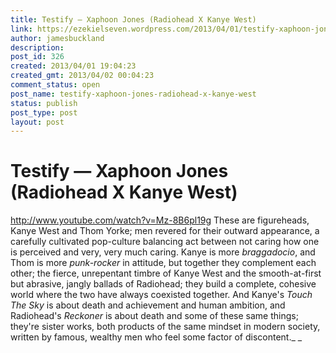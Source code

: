 ```yaml
---
title: Testify — Xaphoon Jones (Radiohead X Kanye West)
link: https://ezekielseven.wordpress.com/2013/04/01/testify-xaphoon-jones-radiohead-x-kanye-west/
author: jamesbuckland
description: 
post_id: 326
created: 2013/04/01 19:04:23
created_gmt: 2013/04/02 00:04:23
comment_status: open
post_name: testify-xaphoon-jones-radiohead-x-kanye-west
status: publish
post_type: post
layout: post
---
```


# Testify — Xaphoon Jones (Radiohead X Kanye West)

http://www.youtube.com/watch?v=Mz-8B6pl19g These are figureheads, Kanye West and Thom Yorke; men revered for their outward appearance, a carefully cultivated pop-culture balancing act between not caring how one is perceived and very, very much caring. Kanye is more _braggadocio_, and Thom is more _punk-rocker_ in attitude, but together they complement each other; the fierce, unrepentant timbre of Kanye West and the smooth-at-first but abrasive, jangly ballads of Radiohead; they build a complete, cohesive world where the two have always coexisted together. And Kanye's _Touch The Sky_ is about death and achievement and human ambition, and Radiohead's _Reckoner_ is about death and some of these same things; they're sister works, both products of the same mindset in modern society, written by famous, wealthy men who feel some factor of discontent._ _